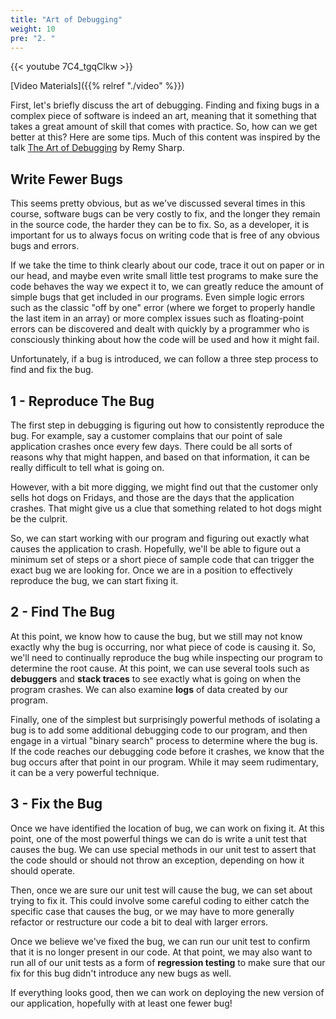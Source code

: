```yaml
---
title: "Art of Debugging"
weight: 10
pre: "2. "
---
```


{{< youtube 7C4_tgqClkw  >}}

[Video Materials]({{% relref "./video" %}})

First, let's briefly discuss the art of debugging. Finding and fixing bugs in a complex piece of software is indeed an art, meaning that it something that takes a great amount of skill that comes with practice. So, how can we get better at this? Here are some tips. Much of this content was inspired by the talk [The Art of Debugging](https://remysharp.com/2015/10/14/the-art-of-debugging) by Remy Sharp. 

## Write Fewer Bugs

This seems pretty obvious, but as we've discussed several times in this course, software bugs can be very costly to fix, and the longer they remain in the source code, the harder they can be to fix. So, as a developer, it is important for us to always focus on writing code that is free of any obvious bugs and errors.

If we take the time to think clearly about our code, trace it out on paper or in our head, and maybe even write small little test programs to make sure the code behaves the way we expect it to, we can greatly reduce the amount of simple bugs that get included in our programs. Even simple logic errors such as the classic "off by one" error (where we forget to properly handle the last item in an array) or more complex issues such as floating-point errors can be discovered and dealt with quickly by a programmer who is consciously thinking about how the code will be used and how it might fail. 

Unfortunately, if a bug is introduced, we can follow a three step process to find and fix the bug.

## 1 - Reproduce The Bug

The first step in debugging is figuring out how to consistently reproduce the bug. For example, say a customer complains that our point of sale application crashes once every few days. There could be all sorts of reasons why that might happen, and based on that information, it can be really difficult to tell what is going on.

However, with a bit more digging, we might find out that the customer only sells hot dogs on Fridays, and those are the days that the application crashes. That might give us a clue that something related to hot dogs might be the culprit.

So, we can start working with our program and figuring out exactly what causes the application to crash. Hopefully, we'll be able to figure out a minimum set of steps or a short piece of sample code that can trigger the exact bug we are looking for. Once we are in a position to effectively reproduce the bug, we can start fixing it.

## 2 - Find The Bug

At this point, we know how to cause the bug, but we still may not know exactly why the bug is occurring, nor what piece of code is causing it. So, we'll need to continually reproduce the bug while inspecting our program to determine the root cause. At this point, we can use several tools such as **debuggers** and **stack traces** to see exactly what is going on when the program crashes. We can also examine **logs** of data created by our program.

Finally, one of the simplest but surprisingly powerful methods of isolating a bug is to add some additional debugging code to our program, and then engage in a virtual "binary search" process to determine where the bug is. If the code reaches our debugging code before it crashes, we know that the bug occurs after that point in our program. While it may seem rudimentary, it can be a very powerful technique. 

## 3 - Fix the Bug

Once we have identified the location of bug, we can work on fixing it. At this point, one of the most powerful things we can do is write a unit test that causes the bug. We can use special methods in our unit test to assert that the code should or should not throw an exception, depending on how it should operate.

Then, once we are sure our unit test will cause the bug, we can set about trying to fix it. This could involve some careful coding to either catch the specific case that causes the bug, or we may have to more generally refactor or restructure our code a bit to deal with larger errors.

Once we believe we've fixed the bug, we can run our unit test to confirm that it is no longer present in our code. At that point, we may also want to run all of our unit tests as a form of **regression testing** to make sure that our fix for this bug didn't introduce any new bugs as well. 

If everything looks good, then we can work on deploying the new version of our application, hopefully with at least one fewer bug!
